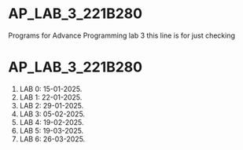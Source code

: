 # AP_LAB_3_221B280
Programs for Advance Programming lab 3
this line is for just checking
# AP_LAB_3_221B280
1) LAB 0: 15-01-2025.
2) LAB 1: 22-01-2025.
3) LAB 2: 29-01-2025.
4) LAB 3: 05-02-2025.
5) LAB 4: 19-02-2025.
6) LAB 5: 19-03-2025.
7) LAB 6: 26-03-2025.
